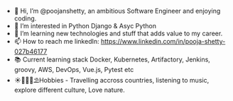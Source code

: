 - 👋 Hi, I’m @poojanshetty, an ambitious Software Engineer and enjoying coding. 
- 👀 I’m interested in Python Django & Asyc Python
- 🌱 I’m learning new technologies and stuff that adds value to my career.
- 📫 How to reach me linkedIn: https://www.linkedin.com/in/pooja-shetty-027b46177 
- 📚 Current learning stack Docker, Kubernetes, Artifactory, Jenkins, groovy, AWS, DevOps, Vue.js, Pytest etc 
- ☀️🌊🍉🌴⛱️Hobbies - Travelling accross countries, listening to music, explore different culture, Love nature.

<!---
poojanshetty/poojanshetty is a ✨ special ✨ repository because its `README.md` (this file) appears on your GitHub profile.
You can click the Preview link to take a look at your changes.
--->
